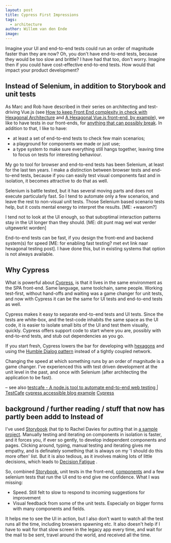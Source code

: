 ```yaml
---
layout: post
title: Cypress First Impressions
tags:
  - architecture
author: Willem van den Ende
image: 
---
```


Imagine your UI and end-to-end tests could run an order of magnitude faster than
they are now? Oh, you don't have end-to-end tests, because they would be too
slow and brittle? I have had that too, don't worry. Imagine then if you could
have cost-effective end-to-end tests. How would that impact your product
development?

## Instead of Selenium, in addition to Storybook and unit tests

As Marc and Rob have described in their series on architecting and test-driving Vue.js (see [How to keep Front End complexity in check with Hexagonal Architecture](http://localhost:8082/2020/09/09/how-to-keep-complexity-in-check-with-hexagonal-architecture.html) and [A Hexagonal Vue.js front-end, by example](/2020/09/25/hexagonal-frontend-example.html)), we like to have tests in our front-ends, for [anything that can possibly break](http://wiki.c2.com/?TestEverythingThatCouldPossiblyBreak). In addition to that, I like to have:

* at least a set of end-to-end tests to check few main scenarios;
* a playground for components we made or just use;
* a type system to make sure everything still hangs together, leaving time to focus on tests for interesting behaviour.

My go to tool for browser and end-to-end tests has been Selenium, at least for
the last ten years. I make a distinction between browser tests and end-to-end
tests, because if you can easily test visual components fast and in isolation,
it becomes attractive to do that as well. 

Selenium is battle tested, but it has several moving parts and does not execute
particularly fast. So I tend to automate only a few scenarios, and leave the
rest to non-visual unit tests. Those Selenium based scenario tests help, but it
costs mental energy to interpret the results. [ME: +waarom?]

I tend not to look at the UI enough, so that suboptimal interaction patterns
stay in the UI longer than they should. [ME: dit punt mag wel wat verder uitgewerkt worden]

End-to-end tests can be fast, if you design the front-end and backend system(s) for speed [ME: for enabling fast testing? met evt link naar hexagonal testing post]. I have done this, but in existing systems that option is not always
available.

## Why Cypress

What is powerful about [Cypress](https://www.cypress.io/), is that it lives in
the same environment as the SPA front-end. Same language, same toolchain, same
people. Working test-first, without hand-offs and waiting was a game changer for
unit tests, and now with Cypress it can be the same for UI tests and end-to-end tests as well.

Cypress makes it easy to separate end-to-end tests and UI tests. Since the tests
are white-box, and the test-code inhabits the same space as the UI code, it is
easier to isolate small bits of the UI and test them visually, quickly. Cypress
offers support code to start where you are, possibly with end-to-end tests, and
stub out dependencies as you go. 

If you start fresh, Cypress lowers the bar for developing with
[hexagons](/2020/08/20/hexagonal-architecture.html) and using the [Humble
Dialog pattern](http://xunitpatterns.com/Humble%20Object.html) instead of a tightly coupled network.

Changing the speed at which something runs by an order of magnitude is a game
changer. I've experienced this with test driven development at the unit level in the past, and once with Selenium (after architecting the application to be fast).

&#x2013; see also [testcafe - A node.js tool to automate end-to-end web testing | TestCafe](a_node_js_tool_to_automate_end_to_end_web_testing_testcafe.md)
[cypress accessible blog example](cypress_example_recipes_examples_blogs_a11y_at_master_cypress_io_cypress_example_recipes.md)
[Cypress](20200925094231-cypress.md)

## background / further reading / stuff that now has partly been addd to Instead of
I've used [Storybook](https://storybook.js.org) (hat tip to Rachel Davies for putting
that in [a sample project](https://github.com/tes/rolling-fields). Manually testing and iterating on components in
isolation is faster, and it forces you, if ever so gently, to develop
independent components and pages. Clicking around, typing, manual testing and
iterating gives me empathy, and is definately something that is always on my 'I
should do this more often' list. But it is also tedious, as it involves making
lots of little decisions, which leads to [Decision Fatigue](20200606212825-decision_fatigue.md) .

So, combined [Storybook](https://storybook.js.org), unit tests in the front-end, [components](20200629174628-hexagonal_architecture.md) and a few
selenium tests that run the UI end to end give me confidence. What I was missing:

-   Speed. Still felt to slow to respond to incoming suggestions for improvement
-   Visual feedback from some of the unit tests. Especially on bigger forms with
    many components and fields.

It helps me to see the UI in action, but I also don't want to watch all the test
  runs all the time, including browsers spawning etc. It also doesn't help if I
  have to wait for <span class="underline">that slow screen in the legacy app</span> every time, and wait for
  the mail to be sent, travel around the world, and received all the time.
